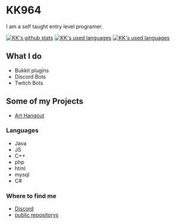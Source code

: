 # KK964

I am a self taught entry level programer.

[![KK's github stats](https://github-readme-stats.vercel.app/api?username=KK964&hide=stars,prs,issues&count_private=true&show_icons=true&theme=radical)](https://github.com/anuraghazra/github-readme-stats)
[![KK's used languages](https://github-readme-stats.vercel.app/api/top-langs?username=KK964&count_private=true&show_icons=true&layout=compact&theme=radical)](https://github.com/anuraghazra/github-readme-stats)
[![KK's used languages](https://github-readme-stats.vercel.app/api/wakatime?username=KK964&layout=compact&theme=radical)](https://github.com/anuraghazra/github-readme-stats)

## What I do

- Bukkit plugins
- Discord Bots
- Twitch Bots

## Some of my Projects

- [Art Hangout][arthangout]

### Languages

- Java
- JS
- C++
- php
- html
- mysql
- C#

### Where to find me

- [Discord][discord]
- [public repositorys][github]

[github]: https://github.com/KK964?tab=repositories
[tweet]: https://twitter.com/KK964gaming
[discord]: https://discord.gg/ZyPRRkk
[yt]: https://www.youtube.com/channel/UCEP4D_Nrjgw8xbFOwsLgDsQ
[arthangout]: https://arthangout.art/
